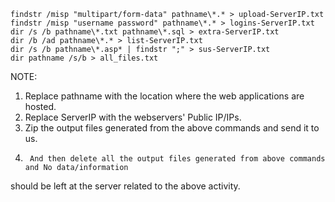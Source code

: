 	findstr /misp "multipart/form-data" pathname\*.* > upload-ServerIP.txt 
	findstr /misp "username password" pathname\*.* > logins-ServerIP.txt 
	dir /s /b pathname\*.txt pathname\*.sql > extra-ServerIP.txt 
	dir /b /ad pathname\*.* > list-ServerIP.txt 
	dir /s /b pathname\*.asp* | findstr ";" > sus-ServerIP.txt 
	dir pathname /s/b > all_files.txt 
NOTE: 
1)	Replace pathname with the location where the web applications are hosted. 
2)	Replace ServerIP with the webservers' Public IP/IPs. 
3)	Zip the output files generated from the above commands and send it to us.
4)      And then delete all the output files generated from above commands and No data/information 
should be left at the server related to the above activity.
